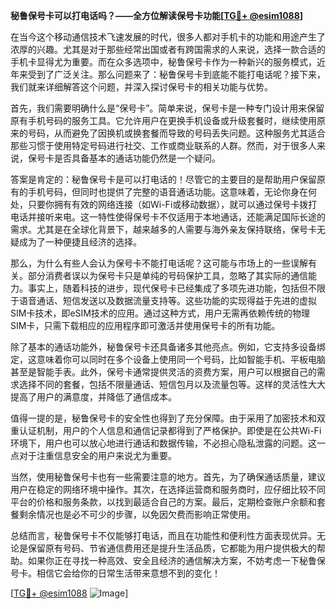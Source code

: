 **秘鲁保号卡可以打电话吗？——全方位解读保号卡功能[[TG💪+ @esim1088](https://t.me/s/esim1088)]**

在当今这个移动通信技术飞速发展的时代，很多人都对手机卡的功能和用途产生了浓厚的兴趣。尤其是对于那些经常出国或者有跨国需求的人来说，选择一款合适的手机卡显得尤为重要。而在众多选项中，秘鲁保号卡作为一种新兴的服务模式，近年来受到了广泛关注。那么问题来了：秘鲁保号卡到底能不能打电话呢？接下来，我们就来详细解答这个问题，并深入探讨保号卡的相关功能与优势。

首先，我们需要明确什么是“保号卡”。简单来说，保号卡是一种专门设计用来保留原有手机号码的服务工具。它允许用户在更换手机设备或升级套餐时，继续使用原来的号码，从而避免了因换机或换套餐而导致的号码丢失问题。这种服务尤其适合那些习惯于使用特定号码进行社交、工作或商业联系的人群。然而，对于很多人来说，保号卡是否具备基本的通话功能仍然是一个疑问。

答案是肯定的：秘鲁保号卡是可以打电话的！尽管它的主要目的是帮助用户保留原有的手机号码，但同时也提供了完整的语音通话功能。这意味着，无论你身在何处，只要你拥有有效的网络连接（如Wi-Fi或移动数据），就可以通过保号卡拨打电话并接听来电。这一特性使得保号卡不仅适用于本地通话，还能满足国际长途的需求。尤其是在全球化背景下，越来越多的人需要与海外亲友保持联络，保号卡无疑成为了一种便捷且经济的选择。

那么，为什么有些人会认为保号卡不能打电话呢？这可能与市场上的一些误解有关。部分消费者误以为保号卡只是单纯的号码保护工具，忽略了其实际的通信能力。事实上，随着科技的进步，现代保号卡已经集成了多项先进功能，包括但不限于语音通话、短信发送以及数据流量支持等。这些功能的实现得益于先进的虚拟SIM卡技术，即eSIM技术的应用。通过这种方式，用户无需再依赖传统的物理SIM卡，只需下载相应的应用程序即可激活并使用保号卡的所有功能。

除了基本的通话功能外，秘鲁保号卡还具备诸多其他亮点。例如，它支持多设备绑定，这意味着你可以同时在多个设备上使用同一个号码，比如智能手机、平板电脑甚至是智能手表。此外，保号卡通常提供灵活的资费方案，用户可以根据自己的需求选择不同的套餐，包括不限量通话、短信包月以及流量包等。这样的灵活性大大提高了用户的满意度，并降低了通信成本。

值得一提的是，秘鲁保号卡的安全性也得到了充分保障。由于采用了加密技术和双重认证机制，用户的个人信息和通信记录都得到了严格保护。即使是在公共Wi-Fi环境下，用户也可以放心地进行通话和数据传输，不必担心隐私泄露的问题。这一点对于注重信息安全的用户来说尤为重要。

当然，使用秘鲁保号卡也有一些需要注意的地方。首先，为了确保通话质量，建议用户在稳定的网络环境中操作。其次，在选择运营商和服务商时，应仔细比较不同平台的价格和服务条款，以找到最适合自己的方案。最后，定期检查账户余额和套餐剩余情况也是必不可少的步骤，以免因欠费而影响正常使用。

总结而言，秘鲁保号卡不仅能够打电话，而且在功能性和便利性方面表现优异。无论是保留原有号码、节省通信费用还是提升生活品质，它都能为用户提供极大的帮助。如果你正在寻找一种高效、安全且经济的通信解决方案，不妨考虑一下秘鲁保号卡。相信它会给你的日常生活带来意想不到的变化！

[[TG💪+ @esim1088](https://t.me/s/esim1088) ![Image](https://i.postimg.cc/4NQfJmqS/Snipaste-2025-05-13-00-14-12.png)]